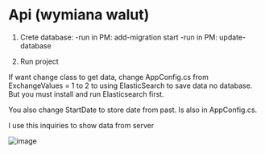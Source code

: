 # Api (wymiana walut)

1. Crete database:
	-run in PM: add-migration start
	-run in PM: update-database

2. Run project

If want change class to get data, change AppConfig.cs from ExchangeValues = 1 to 2 to using ElasticSearch to save data no database.  But you must install and run Elasticsearch first.

You also change StartDate to store date from past. Is also in AppConfig.cs.


I use this inquiries to show data from server


![image](https://user-images.githubusercontent.com/47826375/138001863-6924e596-6fe4-4cb8-8dba-97b81d1a9d73.png)
